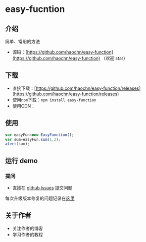 # easy-fucntion
## 介绍
简单、常用的方法

- 源码：[https://github.com/haochn/easy-function](https://github.com/haochn/easy-function) （欢迎 star）

## 下载

- 直接下载：[https://github.com/haochn/easy-function/releases](https://github.com/haochn/easy-function/releases)
- 使用`npm`下载：`npm install easy-function`
- 使用CDN：


## 使用
```javascript
var easyFun=new EasyFunction();
var sum=easyFun.sum(1,2);
alert(sum);
```

## 运行 demo

### 提问

- 直接在 [github issues](https://github.com/haochn/easy-function/issues) 提交问题

每次升级版本修复的问题记录在[这里](./ISSUE.md)

## 关于作者

- 关注作者的博客 
- 学习作者的教程

